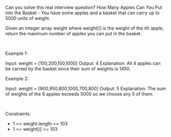 Can you solve this real interview question? How Many Apples Can You Put into the Basket - You have some apples and a basket that can carry up to 5000 units of weight.

Given an integer array weight where weight[i] is the weight of the ith apple, return the maximum number of apples you can put in the basket.

 

Example 1:


Input: weight = [100,200,150,1000]
Output: 4
Explanation: All 4 apples can be carried by the basket since their sum of weights is 1450.


Example 2:


Input: weight = [900,950,800,1000,700,800]
Output: 5
Explanation: The sum of weights of the 6 apples exceeds 5000 so we choose any 5 of them.


 

Constraints:

 * 1 <= weight.length <= 103
 * 1 <= weight[i] <= 103